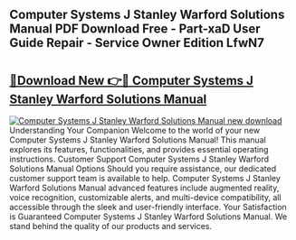 ## Computer Systems J Stanley Warford Solutions Manual PDF Download Free - Part-xaD User Guide Repair - Service Owner Edition LfwN7

# <h2><a href="http://bc80729.oget.top/?id=Computer+Systems+J+Stanley+Warford+Solutions+Manual">🔗Download New 👉🔴 Computer Systems J Stanley Warford Solutions Manual</a></h2>

[![Computer Systems J Stanley Warford Solutions Manual new download](https://i.imgur.com/5g1atiW.png)](http://bc80729.oget.top/?id=Computer+Systems+J+Stanley+Warford+Solutions+Manual)
Understanding Your Companion Welcome to the world of your new Computer Systems J Stanley Warford Solutions Manual! This manual explores its features, functionalities, and provides essential operating instructions. Customer Support Computer Systems J Stanley Warford Solutions Manual Options Should you require assistance, our dedicated customer support team is available to help. Computer Systems J Stanley Warford Solutions Manual advanced features include augmented reality, voice recognition, customizable alerts, and multi-device compatibility, all accessible through the sleek and user-friendly interface. Your Satisfaction is Guaranteed Computer Systems J Stanley Warford Solutions Manual. We stand behind the quality of our products and services.
